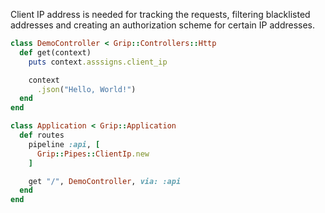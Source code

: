 Client IP address is needed for tracking the requests, filtering blacklisted addresses and creating an authorization scheme for certain IP addresses.

```ruby
class DemoController < Grip::Controllers::Http
  def get(context)
    puts context.asssigns.client_ip

    context
      .json("Hello, World!")
  end
end

class Application < Grip::Application
  def routes
    pipeline :api, [
      Grip::Pipes::ClientIp.new
    ]

    get "/", DemoController, via: :api
  end
end
```
